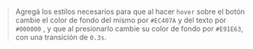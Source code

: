 > Agregá los estilos necesarios para que al hacer `hover` sobre el botón cambie el color de fondo del mismo por `#EC407A` y del texto por `#000000` , y que al presionarlo cambie su color de fondo por `#E91E63`, con una transición de `0.3s`.
